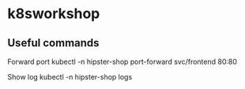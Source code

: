 # k8sworkshop


## Useful commands
Forward port
    kubectl -n hipster-shop port-forward svc/frontend 80:80

Show log
    kubectl -n hipster-shop logs <podname>

